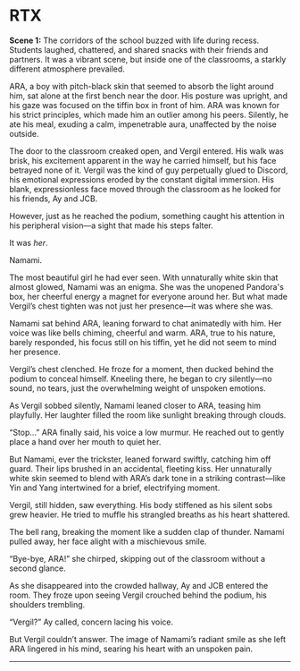 # RTX



**Scene 1:**
The corridors of the school buzzed with life during recess. Students laughed, chattered, and shared snacks with their friends and partners. It was a vibrant scene, but inside one of the classrooms, a starkly different atmosphere prevailed.  

ARA, a boy with pitch-black skin that seemed to absorb the light around him, sat alone at the first bench near the door. His posture was upright, and his gaze was focused on the tiffin box in front of him. ARA was known for his strict principles, which made him an outlier among his peers. Silently, he ate his meal, exuding a calm, impenetrable aura, unaffected by the noise outside.  

The door to the classroom creaked open, and Vergil entered. His walk was brisk, his excitement apparent in the way he carried himself, but his face betrayed none of it. Vergil was the kind of guy perpetually glued to Discord, his emotional expressions eroded by the constant digital immersion. His blank, expressionless face moved through the classroom as he looked for his friends, Ay and JCB.  

However, just as he reached the podium, something caught his attention in his peripheral vision—a sight that made his steps falter.  

It was *her*.  

Namami.  

The most beautiful girl he had ever seen. With unnaturally white skin that almost glowed, Namami was an enigma. She was the unopened Pandora's box, her cheerful energy a magnet for everyone around her. But what made Vergil’s chest tighten was not just her presence—it was where she was.  

Namami sat behind ARA, leaning forward to chat animatedly with him. Her voice was like bells chiming, cheerful and warm. ARA, true to his nature, barely responded, his focus still on his tiffin, yet he did not seem to mind her presence.  

Vergil’s chest clenched. He froze for a moment, then ducked behind the podium to conceal himself. Kneeling there, he began to cry silently—no sound, no tears, just the overwhelming weight of unspoken emotions.  

As Vergil sobbed silently, Namami leaned closer to ARA, teasing him playfully. Her laughter filled the room like sunlight breaking through clouds.  

“Stop...” ARA finally said, his voice a low murmur. He reached out to gently place a hand over her mouth to quiet her.  

But Namami, ever the trickster, leaned forward swiftly, catching him off guard. Their lips brushed in an accidental, fleeting kiss. Her unnaturally white skin seemed to blend with ARA’s dark tone in a striking contrast—like Yin and Yang intertwined for a brief, electrifying moment.  

Vergil, still hidden, saw everything. His body stiffened as his silent sobs grew heavier. He tried to muffle his strangled breaths as his heart shattered.  

The bell rang, breaking the moment like a sudden clap of thunder. Namami pulled away, her face alight with a mischievous smile.  

“Bye-bye, ARA!” she chirped, skipping out of the classroom without a second glance.  

As she disappeared into the crowded hallway, Ay and JCB entered the room. They froze upon seeing Vergil crouched behind the podium, his shoulders trembling.  

“Vergil?” Ay called, concern lacing his voice.  

But Vergil couldn’t answer. The image of Namami’s radiant smile as she left ARA lingered in his mind, searing his heart with an unspoken pain.  

---  
